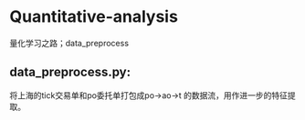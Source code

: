 # Quantitative-analysis
量化学习之路；data_preprocess
## data_preprocess.py:
将上海的tick交易单和po委托单打包成po->ao->t 的数据流，用作进一步的特征提取。